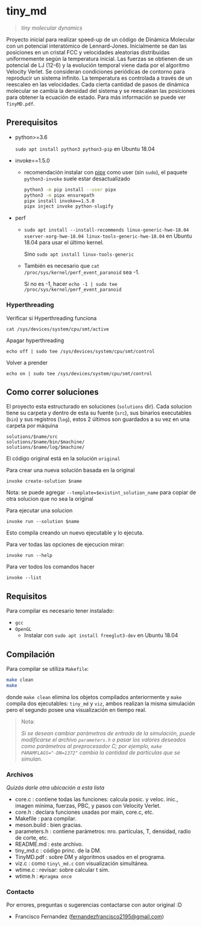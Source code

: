 # tiny_md

> _tiny molecular dynamics_

Proyecto inicial para realizar speed-up de un código de Dinámica Molecular con un potencial interatómico de Lennard-Jones. Inicialmente se dan las posiciones en un cristal FCC y velocidades aleatorias distribuidas uniformemente según la temperatura inicial. Las fuerzas se obtienen de un potencial de LJ (12-6) y la evolución temporal viene dada por el algoritmo Velocity Verlet. Se consideran condiciones periódicas de contorno para reproducir un sistema infinito. La temperatura es controlada a través de un reescaleo en las velocidades. Cada cierta cantidad de pasos de dinámica molecular se cambia la densidad del sistema y se reescalean las posiciones para obtener la ecuación de estado. Para más información se puede ver `TinyMD.pdf`.

## Prerequisitos

* python>=3.6

    `sudo apt install python3 python3-pip` en Ubuntu 18.04

* invoke==1.5.0
  * recomendación instalar con [pipx](https://pipxproject.github.io/pipx/installation/) como user (sin `sudo`), el paquete `python3-invoke` suele estar desactualizado

    ```bash
    python3 -m pip install --user pipx
    python3 -m pipx ensurepath
    pipx install invoke==1.5.0
    pipx inject invoke python-slugify
    ```
  
* perf
  * `sudo apt install --install-recommends linux-generic-hwe-18.04 xserver-xorg-hwe-18.04 linux-tools-generic-hwe-18.04` en Ubuntu 18.04 para usar el último kernel.
  
    Sino `sudo apt install linux-tools-generic`
  * También es necesario que `cat /proc/sys/kernel/perf_event_paranoid` sea -1.

    Si no es -1, hacer `echo -1 | sudo tee /proc/sys/kernel/perf_event_paranoid`

### Hyperthreading

Verificar si Hyperthreading funciona

    cat /sys/devices/system/cpu/smt/active

Apagar hyperthreading

    echo off | sudo tee /sys/devices/system/cpu/smt/control

Volver a prender

    echo on | sudo tee /sys/devices/system/cpu/smt/control


## Como correr soluciones

El proyecto esta estructurado en soluciones (`solutions` dir). Cada solucion tiene su carpeta y dentro de esta su fuente (`src`), sus binarios executables (`bin`) y sus registros (`log`), estos 2 últimos son guardados a su vez en una carpeta por máquina

    solutions/$name/src
    solutions/$name/bin/$machine/
    solutions/$name/log/$machine/

El código original está en la solución `original`

Para crear una nueva solución basada en la original

    invoke create-solution $name

Nota: se puede agregar `--template=$existint_solution_name` para copiar de otra solucion que no sea la original

Para ejecutar una solucion

    invoke run --solution $name

Esto compila creando un nuevo ejecutable y lo ejecuta.

Para ver todas las opciones de ejecucion mirar:

    invoke run --help

Para ver todos los comandos hacer

    invoke --list

## Requisitos

Para compilar es necesario tener instalado:

* `gcc`
* `OpenGL`
  * Instalar con `sudo apt install freeglut3-dev` en Ubuntu 18.04

## Compilación

Para compilar se utiliza `Makefile`:

```bash
make clean
make
```

donde `make clean` elimina los objetos compilados anteriormente y `make` compila dos ejecutables: `tiny_md` y `viz`, ambos realizan la misma simulación pero el segundo posee una visualización en tiempo real.

> Nota:
>
> _Si se desean cambiar parámetros de entrada de la simulación, puede modificarse el archivo _`parameters.h`_ o pasar los valores deseados como parámetros al preprocesador C; por ejemplo, _`make PARAMFLAGS="-DN=1372"`_ cambia la cantidad de partículas que se simulan._

### Archivos
*Quizás darle otra ubicación a esta lista*
* core.c : contiene todas las funciones: calcula posic. y veloc. inic., imagen mínima, fuerzas, PBC, y pasos con Velocity Verlet.
* core.h : declara funciones usadas por main, core.c, etc.
* Makefile : para compilar.
* meson.build : bien gracias.
* parameters.h : contiene parámetros: nro. partículas, T, densidad, radio de corte, etc.
* README.md : este archivo.
* tiny\_md.c : código princ. de la DM.
* TinyMD.pdf : sobre DM y algoritmos usados en el programa.
* viz.c : como `tiny\_md.c` con visualización simultánea.
* wtime.c : revisar: sobre calcular t sim.
* wtime.h : `#pragma once`
### Contacto

Por errores, preguntas o sugerencias contactarse con autor original :D

+ Francisco Fernandez (<fernandezfrancisco2195@gmail.com>)
